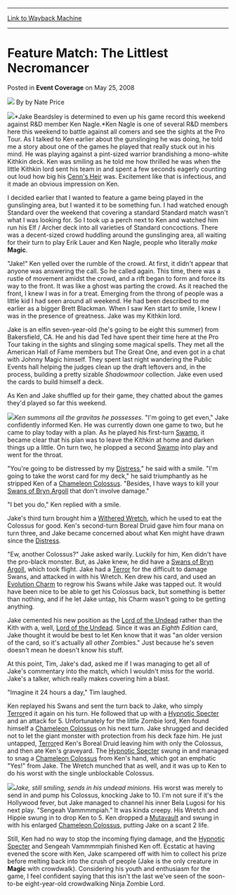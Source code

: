 
---
[Link to Wayback Machine](https://web.archive.org/web/20211022141225/https://magic.wizards.com/en/articles/archive/event-coverage/feature-match-littlest-necromancer-2008-05-25)

[_metadata_:author]:- "by Nate Price"
[_metadata_:description]:- "Jake Beardsley is determined to even up his game record this weekend against R&D member Ken Nagle.Ken Nagle is one of several R&D members here this weekend to battle against all comers and see the sights at the Pro Tour. As I talked to Ken earlier about the gunslinging he was doing, he told me a story about one of the games he played that really stuck out in his mind. He was"
[_metadata_:generator]:- "Drupal 7 (http://drupal.org)"
[_metadata_:node]:- "582521"
[_metadata_:publish_date]:- "2008-05-25"
[_metadata_:source]:- "div-main-content"
[_metadata_:title]:- "Feature Match: The Littlest Necromancer"
[_metadata_:wayback_capture_timestamp]:- "2021-10-22 14:12:25"
[_metadata_:wayback_raw_url]:- "https://web.archive.org/web/20211022141225id_/https://magic.wizards.com/en/articles/archive/event-coverage/feature-match-littlest-necromancer-2008-05-25"
[_metadata_:wayback_url]:- "https://magic.wizards.com/en/articles/archive/event-coverage/feature-match-littlest-necromancer-2008-05-25"
---


Feature Match: The Littlest Necromancer
=======================================



 Posted in **Event Coverage**
 on May 25, 2008 






![](https://media.magic.wizards.com/styles/auth_small/public/generic-avatar-150_18.png)
By by Nate Price











![](https://media.magic.wizards.com/image_legacy_migration/sideboard/images/pthol08/gs_beardsley_nagle.jpg)*Jake Beardsley is determined to even up his game record this weekend against R&D member Ken Nagle.*Ken Nagle is one of several R&D members here this weekend to battle against all comers and see the sights at the Pro Tour. As I talked to Ken earlier about the gunslinging he was doing, he told me a story about one of the games he played that really stuck out in his mind. He was playing against a pint-sized warrior brandishing a mono-white Kithkin deck. Ken was smiling as he told me how thrilled he was when the little Kithkin lord sent his team in and spent a few seconds eagerly counting out loud how big his [Cenn's Heir](https://gatherer.wizards.com/Pages/Card/Details.aspx?name=Cenn%27s+Heir) was. Excitement like that is infectious, and it made an obvious impression on Ken.

I decided earlier that I wanted to feature a game being played in the gunslinging area, but I wanted it to be something fun. I had watched enough Standard over the weekend that covering a standard Standard match wasn't what I was looking for. So I took up a perch next to Ken and watched him run his Elf / Archer deck into all varieties of Standard concoctions. There was a decent-sized crowd huddling around the gunslinging area, all waiting for their turn to play Erik Lauer and Ken Nagle, people who literally *make* **Magic**.

"Jake!" Ken yelled over the rumble of the crowd. At first, it didn't appear that anyone was answering the call. So he called again. This time, there was a rustle of movement amidst the crowd, and a rift began to form and force its way to the front. It was like a ghost was parting the crowd. As it reached the front, I knew I was in for a treat. Emerging from the throng of people was a little kid I had seen around all weekend. He had been described to me earlier as a bigger Brett Blackman. When I saw Ken start to smile, I knew I was in the presence of greatness. Jake was my Kithkin lord.

Jake is an elfin seven-year-old (he's going to be eight this summer) from Bakersfield, CA. He and his dad Ted have spent their time here at the Pro Tour taking in the sights and slinging some magical spells. They met all the American Hall of Fame members but The Great One, and even got in a chat with Johnny Magic himself. They spent last night wandering the Public Events hall helping the judges clean up the draft leftovers and, in the process, building a pretty sizable *Shadowmoor* collection. Jake even used the cards to build himself a deck.

As Ken and Jake shuffled up for their game, they chatted about the games they'd played so far this weekend.

![](https://media.magic.wizards.com/image_legacy_migration/sideboard/images/pthol08/gs_nagle.jpg)*Ken summons all the gravitas he possesses.* "I'm going to get even," Jake confidently informed Ken. He was currently down one game to two, but he came to play today with a plan. As he played his first-turn [Swamp](https://gatherer.wizards.com/Pages/Card/Details.aspx?name=Swamp), it became clear that his plan was to leave the Kithkin at home and darken things up a little. On turn two, he plopped a second [Swamp](https://gatherer.wizards.com/Pages/Card/Details.aspx?name=Swamp) into play and went for the throat.

"You're going to be distressed by my [Distress](https://gatherer.wizards.com/Pages/Card/Details.aspx?name=Distress)," he said with a smile. "I'm going to take the worst card for my deck," he said triumphantly as he stripped Ken of a [Chameleon Colossus](https://gatherer.wizards.com/Pages/Card/Details.aspx?name=Chameleon+Colossus). "Besides, I have ways to kill your [Swans of Bryn Argoll](https://gatherer.wizards.com/Pages/Card/Details.aspx?name=Swans+of+Bryn+Argoll) that don't involve damage."

"I bet you do," Ken replied with a smile. 

Jake's third turn brought him a [Withered Wretch](https://gatherer.wizards.com/Pages/Card/Details.aspx?name=Withered+Wretch), which he used to eat the Colossus for good. Ken's second-turn Boreal Druid gave him four mana on turn three, and Jake became concerned about what Ken might have drawn since the [Distress](https://gatherer.wizards.com/Pages/Card/Details.aspx?name=Distress).

"Ew, another Colossus?" Jake asked warily. Luckily for him, Ken didn't have the pro-black monster. But, as Jake knew, he did have a [Swans of Bryn Argoll](https://gatherer.wizards.com/Pages/Card/Details.aspx?name=Swans+of+Bryn+Argoll), which took flight. Jake had a [Terror](https://gatherer.wizards.com/Pages/Card/Details.aspx?name=Terror) for the difficult to damage Swans, and attacked in with his Wretch. Ken drew his card, and used an [Evolution Charm](https://gatherer.wizards.com/Pages/Card/Details.aspx?name=Evolution+Charm) to regrow his Swans while Jake was tapped out. It would have been nice to be able to get his Colossus back, but something is better than nothing, and if he let Jake untap, his Charm wasn't going to be getting anything.

Jake cemented his new position as the [Lord of the Undead](https://gatherer.wizards.com/Pages/Card/Details.aspx?name=Lord+of+the+Undead) rather than the Kith with a, well, [Lord of the Undead](https://gatherer.wizards.com/Pages/Card/Details.aspx?name=Lord+of+the+Undead). Since it was an *Eighth Edition* card, Jake thought it would be best to let Ken know that it was "an older version of the card, so it's actually all *other* Zombies." Just because he's seven doesn't mean he doesn't know his stuff.

At this point, Tim, Jake's dad, asked me if I was managing to get all of Jake's commentary into the match, which I wouldn't miss for the world. Jake's a talker, which really makes covering him a blast.

"Imagine it 24 hours a day," Tim laughed.

Ken replayed his Swans and sent the turn back to Jake, who simply [Terror](https://gatherer.wizards.com/Pages/Card/Details.aspx?name=Terror)ed it again on his turn. He followed that up with a [Hypnotic Specter](https://gatherer.wizards.com/Pages/Card/Details.aspx?name=Hypnotic+Specter) and an attack for 5. Unfortunately for the little Zombie lord, Ken found himself a [Chameleon Colossus](https://gatherer.wizards.com/Pages/Card/Details.aspx?name=Chameleon+Colossus) on his next turn. Jake shrugged and decided not to let the giant monster with protection from his deck faze him. He just untapped, [Terror](https://gatherer.wizards.com/Pages/Card/Details.aspx?name=Terror)ed Ken's Boreal Druid leaving him with only the Colossus, and then ate Ken's graveyard. The [Hypnotic Specter](https://gatherer.wizards.com/Pages/Card/Details.aspx?name=Hypnotic+Specter) swung in and managed to snag a [Chameleon Colossus](https://gatherer.wizards.com/Pages/Card/Details.aspx?name=Chameleon+Colossus) from Ken's hand, which got an emphatic "Yes!" from Jake. The Wretch munched that as well, and it was up to Ken to do his worst with the single unblockable Colossus.

![](https://media.magic.wizards.com/image_legacy_migration/sideboard/images/pthol08/gs_beardsley.jpg)*Jake, still smiling, sends in his undead minions.* His worst was merely to send in and pump his Colossus, knocking Jake to 10. I'm not sure if it's the Hollywood fever, but Jake managed to channel his inner Bela Lugosi for his next play. "Sengeah Vammmmpiah." It was kinda creepy. His Wretch and Hippie swung in to drop Ken to 5. Ken dropped a [Mutavault](https://gatherer.wizards.com/Pages/Card/Details.aspx?name=Mutavault) and swung in with his enlarged [Chameleon Colossus](https://gatherer.wizards.com/Pages/Card/Details.aspx?name=Chameleon+Colossus), putting Jake on a scant 2 life.

Still, Ken had no way to stop the incoming flying damage, and the [Hypnotic Specter](https://gatherer.wizards.com/Pages/Card/Details.aspx?name=Hypnotic+Specter) and Sengeah Vammmmpiah finished Ken off. Ecstatic at having evened the score with Ken, Jake scampered off with him to collect his prize before melting back into the crush of people (Jake is the only creature in **Magic** with crowdwalk). Considering his youth and enthusiasm for the game, I feel confident saying that this isn't the last we've seen of the soon-to-be eight-year-old crowdwalking Ninja Zombie Lord.







